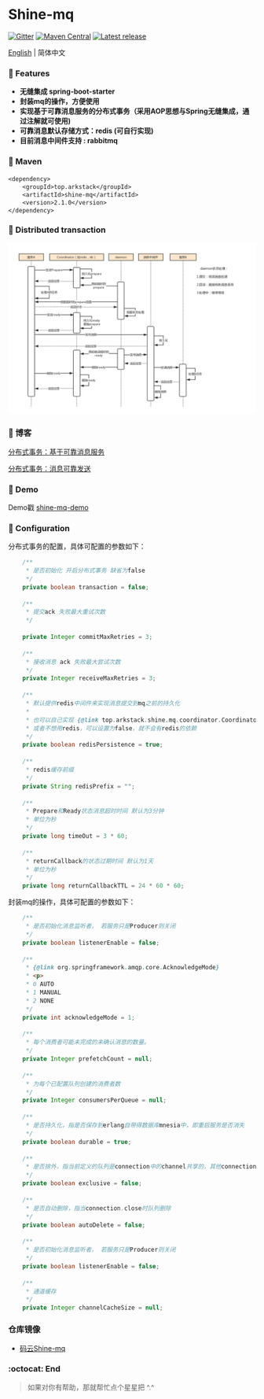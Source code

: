 # Shine-mq

[![Gitter](https://badges.gitter.im/7le/shine-mq.svg)](https://gitter.im/7le/shine-mq)
[![Maven Central](https://maven-badges.herokuapp.com/maven-central/top.arkstack/shine-mq/badge.svg)](https://search.maven.org/artifact/top.arkstack/shine-mq/)
[![Latest release](https://img.shields.io/github/release/7le/shine-mq.svg)](https://github.com/7le/shine-mq/releases/latest)

[English](README.md) | 简体中文

### 🐣 Features

* **无缝集成 spring-boot-starter**
* **封装mq的操作，方便使用**
* **实现基于可靠消息服务的分布式事务（采用AOP思想与Spring无缝集成，通过注解就可使用)**
* **可靠消息默认存储方式：redis (可自行实现)**
* **目前消息中间件支持 : rabbitmq**

### 🐳 Maven

```
<dependency>
    <groupId>top.arkstack</groupId>
    <artifactId>shine-mq</artifactId>
    <version>2.1.0</version>
</dependency>
```
 
### 🎀 Distributed transaction

![shine-mq](https://github.com/7le/7le.github.io/raw/master/image/dis/shine-mq.jpg)

### 🎐 博客

[分布式事务：基于可靠消息服务](https://7le.top/2018/12/04/%E5%88%86%E5%B8%83%E5%BC%8F%E4%BA%8B%E5%8A%A1%EF%BC%9A%E5%9F%BA%E4%BA%8E%E5%8F%AF%E9%9D%A0%E6%B6%88%E6%81%AF%E6%9C%8D%E5%8A%A1/#more)

[分布式事务：消息可靠发送](https://7le.top/2019/02/21/%E5%88%86%E5%B8%83%E5%BC%8F%E4%BA%8B%E5%8A%A1%EF%BC%9A%E6%B6%88%E6%81%AF%E5%8F%AF%E9%9D%A0%E5%8F%91%E9%80%81/)


### 🐹 Demo

Demo戳 [shine-mq-demo](https://github.com/7le/shine-mq-demo)

### 🌈 Configuration

分布式事务的配置，具体可配置的参数如下：

```java
    /**
     * 是否初始化 开启分布式事务 缺省为false
     */
    private boolean transaction = false;

    /**
     * 提交ack 失败最大重试次数
     */
     
    private Integer commitMaxRetries = 3;

    /**
     * 接收消息 ack 失败最大尝试次数
     */
    private Integer receiveMaxRetries = 3;

    /**
     * 默认提供redis中间件来实现消息提交到mq之前的持久化
     *
     * 也可以自己实现 {@link top.arkstack.shine.mq.coordinator.Coordinator}
     * 或者不想用redis，可以设置为false，就不会有redis的依赖
     */
    private boolean redisPersistence = true;
    
    /**
     * redis缓存前缀
     */
    private String redisPrefix = "";
    
    /**
     * Prepare和Ready状态消息超时时间 默认为3分钟
     * 单位为秒
     */
    private long timeOut = 3 * 60;

    /**
     * returnCallback的状态过期时间 默认为1天
     * 单位为秒
     */
    private long returnCallbackTTL = 24 * 60 * 60;

```

封装mq的操作，具体可配置的参数如下：

```java
    /**
     * 是否初始化消息监听者， 若服务只是Producer则关闭
     */
    private boolean listenerEnable = false;
    
    /**
     * {@link org.springframework.amqp.core.AcknowledgeMode}
     * <p>
     * 0 AUTO
     * 1 MANUAL
     * 2 NONE
     */
    private int acknowledgeMode = 1;

    /**
     * 每个消费者可能未完成的未确认消息的数量。
     */
    private Integer prefetchCount = null;

    /**
     * 为每个已配置队列创建的消费者数
     */
    private Integer consumersPerQueue = null;

    /**
     * 是否持久化，指是否保存到erlang自带得数据库mnesia中，即重启服务是否消失
     */
    private boolean durable = true;

    /**
     * 是否排外，指当前定义的队列是connection中的channel共享的，其他connection连接访问不到
     */
    private boolean exclusive = false;

    /**
     * 是否自动删除，指当connection.close时队列删除
     */
    private boolean autoDelete = false;

    /**
     * 是否初始化消息监听者， 若服务只是Producer则关闭
     */
    private boolean listenerEnable = false;

    /**
     * 通道缓存
     */
    private Integer channelCacheSize = null;
```

### 仓库镜像

* [码云Shine-mq](https://gitee.com/silk7/shine-mq)

### :octocat: End

> 如果对你有帮助，那就帮忙点个星星把 ^.^
